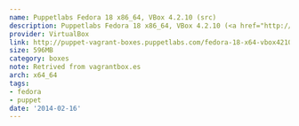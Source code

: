 ```yaml
---
name: Puppetlabs Fedora 18 x86_64, VBox 4.2.10 (src)
description: Puppetlabs Fedora 18 x86_64, VBox 4.2.10 (<a href="http://github.com/puppetlabs/puppet-vagrant-boxes">src</a>)
provider: VirtualBox
link: http://puppet-vagrant-boxes.puppetlabs.com/fedora-18-x64-vbox4210.box
size: 596MB
category: boxes
note: Retrived from vagrantbox.es
arch: x64_64
tags:
- fedora
- puppet
date: '2014-02-16'
---
```

